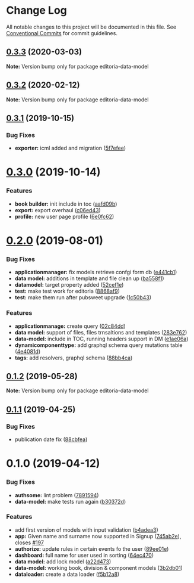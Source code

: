 # Change Log

All notable changes to this project will be documented in this file.
See [Conventional Commits](https://conventionalcommits.org) for commit guidelines.

<a name="0.3.3"></a>
## [0.3.3](https://gitlab.coko.foundation/editoria/editoria/compare/editoria-data-model@0.3.2...editoria-data-model@0.3.3) (2020-03-03)




**Note:** Version bump only for package editoria-data-model

<a name="0.3.2"></a>
## [0.3.2](https://gitlab.coko.foundation/editoria/editoria/compare/editoria-data-model@0.3.1...editoria-data-model@0.3.2) (2020-02-12)




**Note:** Version bump only for package editoria-data-model

<a name="0.3.1"></a>
## [0.3.1](https://gitlab.coko.foundation/editoria/editoria/compare/editoria-data-model@0.3.0...editoria-data-model@0.3.1) (2019-10-15)


### Bug Fixes

* **exporter:** icml added and migration ([5f7efee](https://gitlab.coko.foundation/editoria/editoria/commit/5f7efee))




<a name="0.3.0"></a>
# [0.3.0](https://gitlab.coko.foundation/editoria/editoria/compare/editoria-data-model@0.2.0...editoria-data-model@0.3.0) (2019-10-14)


### Features

* **book builder:** init include in toc ([aafd09b](https://gitlab.coko.foundation/editoria/editoria/commit/aafd09b))
* **export:** export overhaul ([c06ed43](https://gitlab.coko.foundation/editoria/editoria/commit/c06ed43))
* **profile:** new user page profile ([6e0fc62](https://gitlab.coko.foundation/editoria/editoria/commit/6e0fc62))




<a name="0.2.0"></a>
# [0.2.0](https://gitlab.coko.foundation/editoria/editoria/compare/editoria-data-model@0.1.2...editoria-data-model@0.2.0) (2019-08-01)


### Bug Fixes

* **applicationmanager:** fix models retrieve confgi form db ([e441cb1](https://gitlab.coko.foundation/editoria/editoria/commit/e441cb1))
* **data model:** additions in template and file clean up ([ba558f1](https://gitlab.coko.foundation/editoria/editoria/commit/ba558f1))
* **datamodel:** target property added ([52cef1e](https://gitlab.coko.foundation/editoria/editoria/commit/52cef1e))
* **test:** make test work for editoria ([8868af9](https://gitlab.coko.foundation/editoria/editoria/commit/8868af9))
* **test:** make them run after pubsweet upgrade ([1c50b43](https://gitlab.coko.foundation/editoria/editoria/commit/1c50b43))


### Features

* **applicationmanage:** create query ([02c84dd](https://gitlab.coko.foundation/editoria/editoria/commit/02c84dd))
* **data model:** support of files, files trnsaltions and templates ([283e762](https://gitlab.coko.foundation/editoria/editoria/commit/283e762))
* **data-model:** include in TOC, running headers support in DM ([e1ae06a](https://gitlab.coko.foundation/editoria/editoria/commit/e1ae06a))
* **dynamicomponenttype:** add graphql schema query mutations table ([4e4081d](https://gitlab.coko.foundation/editoria/editoria/commit/4e4081d))
* **tags:** add resolvers, graphql schema ([88bb4ca](https://gitlab.coko.foundation/editoria/editoria/commit/88bb4ca))




<a name="0.1.2"></a>
## [0.1.2](https://gitlab.coko.foundation/editoria/editoria/compare/editoria-data-model@0.1.1...editoria-data-model@0.1.2) (2019-05-28)




**Note:** Version bump only for package editoria-data-model

<a name="0.1.1"></a>
## [0.1.1](https://gitlab.coko.foundation/editoria/editoria/compare/editoria-data-model@0.1.0...editoria-data-model@0.1.1) (2019-04-25)


### Bug Fixes

* publication date fix ([88cbfea](https://gitlab.coko.foundation/editoria/editoria/commit/88cbfea))




<a name="0.1.0"></a>
# 0.1.0 (2019-04-12)


### Bug Fixes

* **authsome:** lint problem ([7891594](https://gitlab.coko.foundation/editoria/editoria/commit/7891594))
* **data-model:** make tests run again ([b30372d](https://gitlab.coko.foundation/editoria/editoria/commit/b30372d))


### Features

* add first version of models with input validation ([b4adea3](https://gitlab.coko.foundation/editoria/editoria/commit/b4adea3))
* **app:** Given name and surname now supported in Signup ([745ab2e](https://gitlab.coko.foundation/editoria/editoria/commit/745ab2e)), closes [#197](https://gitlab.coko.foundation/editoria/editoria/issues/197)
* **authorize:** update rules in certain events fo the user ([89ee01e](https://gitlab.coko.foundation/editoria/editoria/commit/89ee01e))
* **dashboard:** full name for user used in sorting ([64ec470](https://gitlab.coko.foundation/editoria/editoria/commit/64ec470))
* **data model:** add lock model ([a22d473](https://gitlab.coko.foundation/editoria/editoria/commit/a22d473))
* **data-model:** working book, division & component models ([3b2db01](https://gitlab.coko.foundation/editoria/editoria/commit/3b2db01))
* **dataloader:** create a data loader ([f5b12a8](https://gitlab.coko.foundation/editoria/editoria/commit/f5b12a8))
